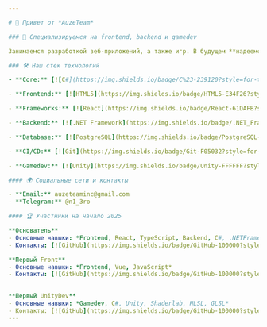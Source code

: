 ```yaml
---

# 👋 Привет от *AuzeTeam*

### 🎇 Специализируемся на frontend, backend и gamedev

Занимаемся разработкой веб-приложений, а также игр. В будущем **надеемся** сделать то, что поможет всем.. или хотя бы кому-то.

### 🛠 Наш стек технологий

- **Core:** [![C#](https://img.shields.io/badge/C%23-239120?style=for-the-badge&logo=c-sharp&logoColor=white)](https://docs.microsoft.com/en-us/dotnet/csharp/) [![Python](https://img.shields.io/badge/Python-3776AB?style=for-the-badge&logo=python&logoColor=white)](https://www.python.org/)

- **Frontend:** [![HTML5](https://img.shields.io/badge/HTML5-E34F26?style=for-the-badge&logo=html5&logoColor=white)](https://developer.mozilla.org/en-US/docs/Web/HTML) [![CSS3](https://img.shields.io/badge/CSS3-1572B6?style=for-the-badge&logo=css3&logoColor=white)](https://developer.mozilla.org/en-US/docs/Web/CSS) [![JavaScript](https://img.shields.io/badge/JavaScript-F7DF1E?style=for-the-badge&logo=javascript&logoColor=white)](https://developer.mozilla.org/en-US/docs/Web/JavaScript)

- **Frameworks:** [![React](https://img.shields.io/badge/React-61DAFB?style=for-the-badge&logo=react&logoColor=white)](https://reactjs.org/) [![React Query](https://img.shields.io/badge/React_Query-FF4154?style=for-the-badge&logo=react-query&logoColor=white)](https://react-query.tanstack.com/) [![Next.js](https://img.shields.io/badge/Next.js-000000?style=for-the-badge&logo=next.js&logoColor=white)](https://nextjs.org/) || **И** || [![Vue.js](https://img.shields.io/badge/Vue.js-4FC08D?style=for-the-badge&logo=vue.js&logoColor=white)](https://vuejs.org/) [![Nuxt.js](https://img.shields.io/badge/Nuxt.js-00C58E?style=for-the-badge&logo=nuxt.js&logoColor=white)](https://nuxtjs.org/) || **ИЛИ** || [![Astro](https://img.shields.io/badge/Astro-FF5A04?style=for-the-badge&logo=astro&logoColor=white)](https://astro.build/)

- **Backend:** [![.NET Framework](https://img.shields.io/badge/.NET_Framework-512BD4?style=for-the-badge&logo=.net&logoColor=white)](https://dotnet.microsoft.com/) [![FastAPI](https://img.shields.io/badge/FastAPI-009688?style=for-the-badge&logo=fastapi&logoColor=white)](https://fastapi.tiangolo.com/)

- **Database:** [![PostgreSQL](https://img.shields.io/badge/PostgreSQL-4169E1?style=for-the-badge&logo=postgresql&logoColor=white)](https://www.postgresql.org/)

- **CI/CD:** [![Git](https://img.shields.io/badge/Git-F05032?style=for-the-badge&logo=git&logoColor=white)](https://git-scm.com/) [![Docker](https://img.shields.io/badge/Docker-2496ED?style=for-the-badge&logo=docker&logoColor=white)](https://www.docker.com/) [![Postman](https://img.shields.io/badge/Postman-FF6C37?style=for-the-badge&logo=postman&logoColor=white)](https://www.postman.com/) [![Kali Linux](https://img.shields.io/badge/Kali_Linux-557C73?style=for-the-badge&logo=kali-linux&logoColor=white)](https://www.kali.org/)

- **Gamedev:** [![Unity](https://img.shields.io/badge/Unity-FFFFFF?style=for-the-badge&logo=unity&logoColor=black)](https://unity.com/) [![ShaderLab](https://img.shields.io/badge/ShaderLab-000000?style=for-the-badge&logo=shaderlab&logoColor=white)](https://docs.unity3d.com/Manual/SL-Reference.html) [![HLSL](https://img.shields.io/badge/HLSL-0078D7?style=for-the-badge&logo=hlgsl&logoColor=white)](https://docs.microsoft.com/en-us/windows/win32/direct3dhlsl/dx-graphics-hlsl) [![GLSL](https://img.shields.io/badge/GLSL-964B00?style=for-the-badge&logo=glsl&logoColor=white)](https://www.khronos.org/opengl/wiki/Core_Language_(GLSL))

#### 🌍 Социальные сети и контакты

- **Email:** auzeteaminc@gmail.com
- **Telegram:** @n1_3ro

#### 🏆 Участники на начало 2025

**Основатель**
- Основные навыки: *Frontend, React, TypeScript, Backend, С#, .NETFramework, PostgreSQL*
- Контакты: [![GitHub](https://img.shields.io/badge/GitHub-100000?style=for-the-badge&logo=github&logoColor=white)](https://github.com/n13ro) [![Telegram](https://img.shields.io/badge/Telegram-2CA5E0?style=for-the-badge&logo=telegram&logoColor=white)](https://t.me/n1_3ro)

**Первый Front**
- Основные навыки: *Frontend, Vue, JavaScript*
- Контакты: [![GitHub](https://img.shields.io/badge/GitHub-100000?style=for-the-badge&logo=github&logoColor=white)](https://github.com/Ypags) [![Telegram](https://img.shields.io/badge/Telegram-2CA5E0?style=for-the-badge&logo=telegram&logoColor=white)](https://t.me/prostopotato)
  

**Первый UnityDev**
- Основные навыки: *Gamedev, С#, Unity, Shaderlab, HLSL, GLSL*
- Контакты: [![GitHub](https://img.shields.io/badge/GitHub-100000?style=for-the-badge&logo=github&logoColor=white)](https://github.com/Zzerud) [![Telegram](https://img.shields.io/badge/Telegram-2CA5E0?style=for-the-badge&logo=telegram&logoColor=white)](https://t.me/zzerud)
---
```


